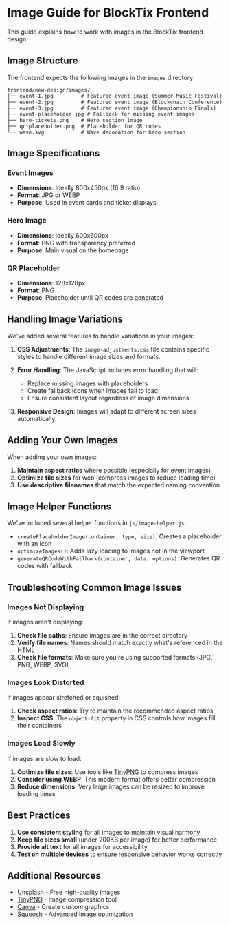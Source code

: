 # Image Guide for BlockTix Frontend

This guide explains how to work with images in the BlockTix frontend design.

## Image Structure

The frontend expects the following images in the `images` directory:

```
frontend/new-design/images/
├── event-1.jpg         # Featured event image (Summer Music Festival)
├── event-2.jpg         # Featured event image (Blockchain Conference)
├── event-3.jpg         # Featured event image (Championship Finals)
├── event-placeholder.jpg # Fallback for missing event images
├── hero-tickets.png    # Hero section image
├── qr-placeholder.png  # Placeholder for QR codes
└── wave.svg            # Wave decoration for hero section
```

## Image Specifications

### Event Images
- **Dimensions**: Ideally 800x450px (16:9 ratio)
- **Format**: JPG or WEBP
- **Purpose**: Used in event cards and ticket displays

### Hero Image
- **Dimensions**: Ideally 600x600px
- **Format**: PNG with transparency preferred
- **Purpose**: Main visual on the homepage

### QR Placeholder
- **Dimensions**: 128x128px
- **Format**: PNG
- **Purpose**: Placeholder until QR codes are generated

## Handling Image Variations

We've added several features to handle variations in your images:

1. **CSS Adjustments**: The `image-adjustments.css` file contains specific styles to handle different image sizes and formats.

2. **Error Handling**: The JavaScript includes error handling that will:
   - Replace missing images with placeholders
   - Create fallback icons when images fail to load
   - Ensure consistent layout regardless of image dimensions

3. **Responsive Design**: Images will adapt to different screen sizes automatically.

## Adding Your Own Images

When adding your own images:

1. **Maintain aspect ratios** where possible (especially for event images)
2. **Optimize file sizes** for web (compress images to reduce loading time)
3. **Use descriptive filenames** that match the expected naming convention

## Image Helper Functions

We've included several helper functions in `js/image-helper.js`:

- `createPlaceholderImage(container, type, size)`: Creates a placeholder with an icon
- `optimizeImages()`: Adds lazy loading to images not in the viewport
- `generateQRCodeWithFallback(container, data, options)`: Generates QR codes with fallback

## Troubleshooting Common Image Issues

### Images Not Displaying

If images aren't displaying:

1. **Check file paths**: Ensure images are in the correct directory
2. **Verify file names**: Names should match exactly what's referenced in the HTML
3. **Check file formats**: Make sure you're using supported formats (JPG, PNG, WEBP, SVG)

### Images Look Distorted

If images appear stretched or squished:

1. **Check aspect ratios**: Try to maintain the recommended aspect ratios
2. **Inspect CSS**: The `object-fit` property in CSS controls how images fill their containers

### Images Load Slowly

If images are slow to load:

1. **Optimize file sizes**: Use tools like [TinyPNG](https://tinypng.com/) to compress images
2. **Consider using WEBP**: This modern format offers better compression
3. **Reduce dimensions**: Very large images can be resized to improve loading times

## Best Practices

1. **Use consistent styling** for all images to maintain visual harmony
2. **Keep file sizes small** (under 200KB per image) for better performance
3. **Provide alt text** for all images for accessibility
4. **Test on multiple devices** to ensure responsive behavior works correctly

## Additional Resources

- [Unsplash](https://unsplash.com/) - Free high-quality images
- [TinyPNG](https://tinypng.com/) - Image compression tool
- [Canva](https://www.canva.com/) - Create custom graphics
- [Squoosh](https://squoosh.app/) - Advanced image optimization
